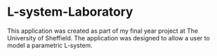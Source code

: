 # L-system-Laboratory

This application was created as part of my final year project at The University of Sheffield. The application was designed to allow a user to model a parametric L-system.






